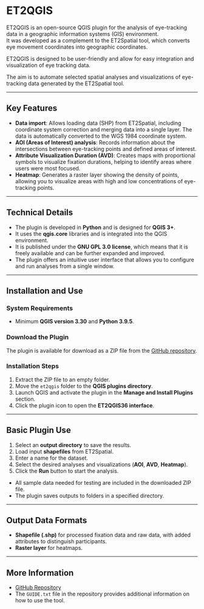 # ET2QGIS

ET2QGIS is an open-source QGIS plugin for the analysis of eye-tracking data in a geographic information systems (GIS) environment.  
It was developed as a complement to the ET2Spatial tool, which converts eye movement coordinates into geographic coordinates.  

ET2QGIS is designed to be user-friendly and allow for easy integration and visualization of eye tracking data.  

The aim is to automate selected spatial analyses and visualizations of eye-tracking data generated by the ET2Spatial tool.  

---

## Key Features

- **Data import**: Allows loading data (SHP) from ET2Spatial, including coordinate system correction and merging data into a single layer. The data is automatically converted to the WGS 1984 coordinate system.
- **AOI (Areas of Interest) analysis**: Records information about the intersections between eye-tracking points and defined areas of interest.
- **Attribute Visualization Duration (AVD)**: Creates maps with proportional symbols to visualize fixation durations, helping to identify areas where users were most focused.
- **Heatmap**: Generates a raster layer showing the density of points, allowing you to visualize areas with high and low concentrations of eye-tracking points.

---

## Technical Details

- The plugin is developed in **Python** and is designed for **QGIS 3+**.
- It uses the **qgis.core** libraries and is integrated into the QGIS environment.
- It is published under the **GNU GPL 3.0 license**, which means that it is freely available and can be further expanded and improved.
- The plugin offers an intuitive user interface that allows you to configure and run analyses from a single window.

---

## Installation and Use

### System Requirements
- Minimum **QGIS version 3.30** and **Python 3.9.5**.

### Download the Plugin
The plugin is available for download as a ZIP file from the [GitHub repository](https://github.com/VanicekTomas/ET2QGIS45).

### Installation Steps
1. Extract the ZIP file to an empty folder.
2. Move the `et2qgis` folder to the **QGIS plugins directory**.
3. Launch QGIS and activate the plugin in the **Manage and Install Plugins** section.
4. Click the plugin icon to open the **ET2QGIS36 interface**.

---

## Basic Plugin Use

1. Select an **output directory** to save the results.
2. Load input **shapefiles** from ET2Spatial.
3. Enter a name for the dataset.
4. Select the desired analyses and visualizations (**AOI**, **AVD**, **Heatmap**).
5. Click the **Run** button to start the analysis.

- All sample data needed for testing are included in the downloaded ZIP file.
- The plugin saves outputs to folders in a specified directory.

---

## Output Data Formats

- **Shapefile (.shp)** for processed fixation data and raw data, with added attributes to distinguish participants.
- **Raster layer** for heatmaps.

---

## More Information

- [GitHub Repository](https://github.com/VanicekTomas/ET2QGIS45)
- The `GUIDE.txt` file in the repository provides additional information on how to use the tool.
